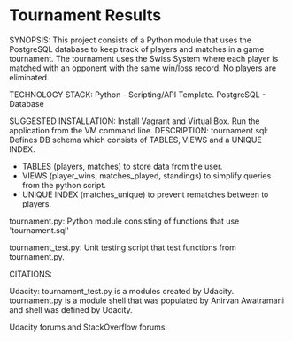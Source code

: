 # Tournament Results

SYNOPSIS: This project consists of a Python module that uses the PostgreSQL database to keep track of players and matches in a game tournament. The tournament uses the Swiss System where each player is matched with an opponent with the same win/loss record. No players are eliminated. 

TECHNOLOGY STACK: Python - Scripting/API Template. PostgreSQL - Database

SUGGESTED INSTALLATION: Install Vagrant and Virtual Box. Run the application from the VM command line. 
DESCRIPTION: 
tournament.sql: Defines DB schema which consists of TABLES, VIEWS and a UNIQUE INDEX. 

 - TABLES (players, matches) to store data from the user. 
 - VIEWS (player_wins, matches_played, standings) to simplify queries from the python script.
 - UNIQUE INDEX (matches_unique) to prevent rematches between to players.

tournament.py: Python module consisting of functions that use 'tournament.sql'

tournament_test.py: Unit testing script that test functions from tournament.py. 


CITATIONS:

Udacity: tournament_test.py is a modules created by Udacity. tournament.py is a module shell that was populated by Anirvan Awatramani and shell was defined by Udacity.

Udacity forums and StackOverflow forums.

